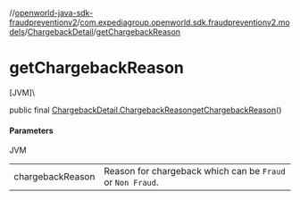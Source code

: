 //[openworld-java-sdk-fraudpreventionv2](../../../index.md)/[com.expediagroup.openworld.sdk.fraudpreventionv2.models](../index.md)/[ChargebackDetail](index.md)/[getChargebackReason](get-chargeback-reason.md)

# getChargebackReason

[JVM]\

public final [ChargebackDetail.ChargebackReason](-chargeback-reason/index.md)[getChargebackReason](get-chargeback-reason.md)()

#### Parameters

JVM

| | |
|---|---|
| chargebackReason | Reason for chargeback which can be `Fraud` or `Non Fraud`. |
